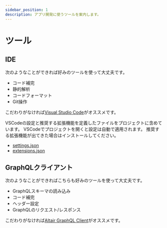 ```yaml
---
sidebar_position: 1
description: アプリ開発に使うツールを案内します。
---
```


# ツール

## IDE

次のようなことができれば好みのツールを使って大丈夫です。

- コード補完
- 静的解析
- コードフォーマット
- Git操作

こだわりがなければ[Visual Studio Code](https://azure.microsoft.com/ja-jp/products/visual-studio-code/)がオススメです。

VSCodeの設定と推奨する拡張機能を定義したファイルをプロジェクトに含めています。
VSCodeでプロジェクトを開くと設定は自動で適用されます。
推奨する拡張機能が出てきた場合はインストールしてください。

- [settings.json](./.vscode/settings.json)
- [extensions.json](./.vscode/extensions.json)

## GraphQLクライアント

次のようなことができればこちらも好みのツールを使って大丈夫です。

- GraphQLスキーマの読み込み
- コード補完
- ヘッダー設定
- GraphQLのリクエスト/レスポンス

こだわりがなければ[Altair GraphQL Client](https://altair.sirmuel.design/)がオススメです。

